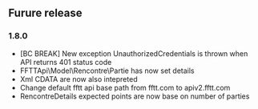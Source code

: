 ## Furure release

### 1.8.0

* [BC BREAK]  New exception UnauthorizedCredentials is thrown when API returns 401 status code
* FFTTApi\Model\Rencontre\Partie has now set details
* Xml CDATA are now also intepreted
* Change default fftt api base path from fftt.com to apiv2.fftt.com
* RencontreDetails expected points are now base on number of parties